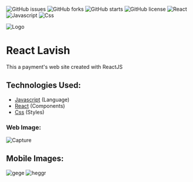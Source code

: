 ![GitHub issues](https://img.shields.io/github/issues/devbrabo/ReactJS-Lavish-Payment)
![GitHub forks](https://img.shields.io/github/forks/devbrabo/ReactJS-Lavish-Payment)
![GitHub starts](https://img.shields.io/github/stars/devbrabo/ReactJS-Lavish-Payment)
![GitHub license](https://img.shields.io/github/license/devbrabo/ReactJS-Lavish-Payment)
![React](https://img.shields.io/badge/React-components-orange)
![Javascript](https://img.shields.io/badge/Javascript-Language-yellow)
![Css](https://img.shields.io/badge/Css-Styles-blue)

![Logo](https://user-images.githubusercontent.com/48457700/116827094-c3d17080-ab6d-11eb-84b7-7eaaea59fb5f.png)

# React Lavish
This a payment's web site created with ReactJS

## Technologies Used:
- [Javascript](https://developer.mozilla.org/pt-BR/docs/Web/JavaScript) (Language)
- [React](https://pt-br.reactjs.org/) (Components)
- [Css](https://developer.mozilla.org/pt-BR/docs/Web/CSS) (Styles)

### Web Image:
![Capture](https://user-images.githubusercontent.com/48457700/116826934-f6c73480-ab6c-11eb-8a26-1c6ab27dd127.PNG)

## Mobile Images:
![gege](https://user-images.githubusercontent.com/48457700/116827269-81f4fa00-ab6e-11eb-9447-4baf905a8de3.PNG)
![heggr](https://user-images.githubusercontent.com/48457700/116827271-84efea80-ab6e-11eb-8fd0-42353cb27a8f.PNG)
